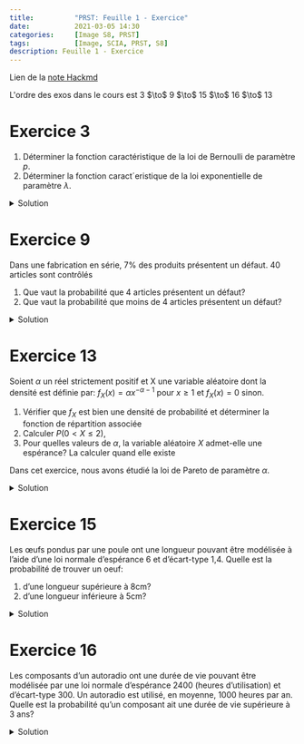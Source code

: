 ```yaml
---
title:          "PRST: Feuille 1 - Exercice"
date:           2021-03-05 14:30
categories:     [Image S8, PRST]
tags:           [Image, SCIA, PRST, S8]
description: Feuille 1 - Exercice
---
```

Lien de la [note Hackmd](https://hackmd.io/@lemasymasa/SJ6TZxemd)

<div class="alert alert-info" role="alert" markdown="1">
L'ordre des exos dans le cours est 3 $\to$ 9 $\to$ 15 $\to$ 16 $\to$ 13
</div>

# Exercice 3
1. Déterminer la fonction caractéristique de la loi de Bernoulli de paramètre $p$.
2. Déterminer la fonction caract´eristique de la loi exponentielle de paramètre $\lambda$.

<details markdown="1">
<summary>Solution</summary>
1. $X\sim\mathcal B(p), E(e^{itx}) = p\times e^{it\times 1} + (1-p)e^{it\times 0} = 1-p+p e^{it}$
2. Soit $t\in\mathbb R$:

$$
\begin{aligned}
\phi(t) = E(e^{itX}) &= \int_0^{+\infty}e^{itx}\lambda e^{-\lambda x}dx\\
&= \lambda\int_0^te^{(it-X)x}dx\\
\text{Soit } A\gt0: \int_0^Ae^{(it-X)x}dx &= \biggr[\frac{1}{it-\lambda}e^{(it-\lambda)x}\biggr]_0^A\\
&= \frac{1}{it-\lambda}e^{(it-\lambda)A} - \frac{1}{it-\lambda}\times1\\
e^{(it-\lambda)A} &= \underbrace{e^{itA}}_{\le1 \text{ car bornee}}\times e^{-\lambda A}\\
\end{aligned}\\
\lim_{A\to+\infty} e^{-\lambda A} = 0
$$

Car $\lambda\gt 0$. Par ailleurs $\vert e^{itA}\vert\le1$. Donc $\lim_{A\to+\infty}\frac{1}{it-\lambda} e^{-\lambda A} = 0$ d'ou $\lim_{A\to+\infty}\int_0^Ae^{(it-\lambda)x}dx = - \frac{1}{it-\lambda} = \frac{1}{\lambda - it}$.

Conclusion: $\int_0^{+\infty}e^{(it-\lambda)x}dx$ est bien definie et egale a $\frac{1}{\lambda - it}$

<div class="alert alert-success" role="alert" markdown="1">
$$
\phi(t) = \frac{\lambda}{\lambda - it}
$$
</div>

</details>

# Exercice 9
Dans une fabrication en série, 7% des produits présentent un défaut. 40 articles sont contrôlés
1. Que vaut la probabilité que 4 articles présentent un défaut?
2. Que vaut la probabilité que moins de 4 articles présentent un défaut?


<details markdown="1">
<summary>Solution</summary>

*Pourquoi peut-on considerer que chaque V.A. (echantillon) sont independantes les unes des autres ?*

<div class="alert alert-success" role="alert" markdown="1">
Comme c'est une **fabrication en serie**, c'est fait en tres grand nombre et un echantillon de 40 ne change rien. 
</div>

<div class="alert alert-danger" role="alert" markdown="1">
Pour parler de loi binomiale, il faut que l'echantillon soit petit par rapport a la population.
</div>

$$
\begin{aligned}
P(X=4)&=\binom{40}{4}\times0,07^4\times4,96^36\simeq0,16\\
P(X\lt4)&=P(X=1)+P(X=2)+P(X=3)\simeq 0,69
\end{aligned}
$$

</details>


# Exercice 13
Soient $\alpha$ un réel strictement positif et X une variable aléatoire dont la densité est définie par:
$f_X(x) = \alpha x^{−\alpha−1}$ pour $x \ge 1$ et $f_X(x) = 0$ sinon.
1. Vérifier que $f_X$ est bien une densité de probabilité et déterminer la fonction de répartition associée
2. Calculer $P(0 \lt X \le 2)$,
3. Pour quelles valeurs de $\alpha$, la variable aléatoire $X$ admet-elle une espérance? La calculer quand elle existe

Dans cet exercice, nous avons étudié la loi de Pareto de paramètre $\alpha$.

<details markdown="1">
<summary>Solution</summary>
1. Montrons que $f_X$ est bien une densite.

$$
\begin{aligned}
&\text{i. } f_X(x)\ge0 \text{ par construction.}\\
&\text{ii. } \int_1^{+\infty}f_X(x)dx=1?
\end{aligned}
$$

Soit $A\gt0$:

$$
\begin{aligned}
\int_1^Af_X(x)dx=\int_1^A\alpha x^{-\alpha-1}dx &= \biggr[\frac{\alpha}{-\alpha}x^{-\alpha}\biggr]_1^A\\
&= [x^{-\alpha}]_1^A
\end{aligned}
$$

On sait que 

$$
lim_{A\to+\infty}A^{-\alpha}=lim_{A\to+\infty}\frac{1}{A^\alpha} = 0
$$

D'ou 

$$
\int_1^{+\infty}f_X(x)dx=\lim_{A\to+\infty}\int_1^Af_X(x)dx = 1
$$

Fonction de repartition:

$$
F_X(x) = \int_1^x\alpha t^{-\alpha-1}dt = 1-x^{-\alpha}
$$

2.

$$
\begin{aligned}
P(0\lt x\le2) &= P(1\le Y\le2) = \int_1^2\alpha x^{-\alpha-1}dx\\
&=[-x^{-\alpha}]_1^2 = 1-\frac{1}{2^\alpha}
\end{aligned}
$$

3.$\alpha\gt 1$

</details>

# Exercice 15
Les œufs pondus par une poule ont une longueur pouvant être modélisée à l’aide d’une loi normale d’espérance 6 et d’écart-type 1,4. Quelle est la probabilité de trouver un oeuf:
1. d’une longueur supérieure à 8cm?
2. d’une longueur inférieure à 5cm?

<details markdown="1">
<summary>Solution</summary>
1. Notons L la v.a. consideree $L\sim\omega(6,(1,4)^2)$, $Y=\frac{X-6}{1,4}\sim\mathcal N(0,1)$

$$
\begin{aligned}
1-P(X\le8) &= 1-P(\frac{X-6}{1,4}\le \frac{8-6}{1,4}) \text{ Possible de le faire directement car 8 est positif}\\
&= 1-P(Y\le\frac{10}{7})\simeq1-P(Y\le 1,43)
\end{aligned}
$$

Cherchons 1,43 dans la table $\mathcal N(0,1)$

$$
1-P(Y\le1,43)\simeq0,92\sim0,08
$$

2.

$$
\begin{aligned}
P(X\lt5) &= P(Y\lt\frac{5-6}{1,4}) = P(Y\lt-\frac{1}{1,4})\simeq P(Y\lt-0,71)\\
&= 1-P(Y\lt0,71)
\end{aligned}
$$

D'apres la table de la loi $\mathcal N(0,1)$ $P(Y\lt0,71)\simeq0,76$ donc $P(Y\ge0,71)\simeq 0,24$ et $P(X\lt5) = P(Y\lt-0,71)\simeq0,24$

</details>

# Exercice 16
Les composants d’un autoradio ont une durée de vie pouvant être modélisée par une loi normale d’espérance 2400 (heures d’utilisation) et d’écart-type 300. Un autoradio est utilisé, en moyenne, 1000 heures par an. Quelle est la probabilité qu’un composant ait une durée de vie supérieure à 3 ans?

<details markdown="1">
<summary>Solution</summary>
Methode de professionnel:

<div class="alert alert-info" role="alert" markdown="1">
Si $X$ suit une loi normale $N(\mu,\sigma^2)$

$$
P(\mu-\sigma\le X\le\mu+\sigma)\simeq0,68\\
P(\mu-2\sigma\le X\le\mu+2\sigma)\simeq0,95\\
P(\mu-3\sigma\le X\le\mu+3\sigma)\simeq0,997\\
$$
</div>

$$
P(2400-2\times300\le X\le2400+2\times300) = P(1800\le X\le3000)\simeq0,95\\
Y=\frac{X-2400}{300}\sim\mathcal N(0,1)\\
P(X\gt3000)=P(\frac{X-2400}{300}\gt2)\Rightarrow1-P(Y\le2)\simeq1-0,997=0,023 \text{ le jeu des arrondis}
$$

</details>